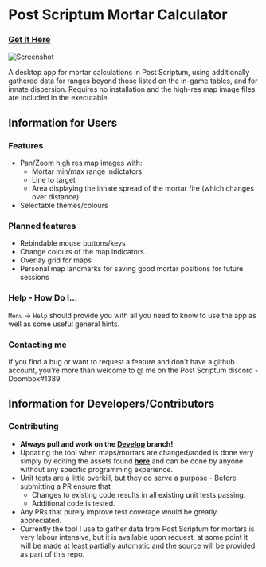 
# Post Scriptum Mortar Calculator

### [Get It Here](https://github.com/sirdoombox/PostScriptumMortarCalculator/releases/latest)

![Screenshot](https://i.imgur.com/UH5S0zZ.png)

A desktop app for mortar calculations in Post Scriptum, using additionally gathered data for ranges beyond those listed on the in-game tables, and for innate dispersion. Requires no installation and the high-res map image files are included in the executable.

## Information for Users
### Features
- Pan/Zoom high res map images with:
	- Mortar min/max range indictators
	- Line to target
	- Area displaying the innate spread of the mortar fire (which changes over distance)
- Selectable themes/colours
### Planned features
- Rebindable mouse buttons/keys
- Change colours of the map indicators.
- Overlay grid for maps
- Personal map landmarks for saving good mortar positions for future sessions
### Help - How Do I...
`Menu` -> `Help` should provide you with all you need to know to use the app as well as some useful general hints.
### Contacting me
If you find a bug or want to request a feature and don't have a github account, you're more than welcome to @ me on the Post Scriptum discord - Doombox#1389

## Information for Developers/Contributors
### Contributing
- **Always pull and work on the [Develop](https://github.com/sirdoombox/PostScriptumMortarCalculator/tree/Develop) branch!**
- Updating the tool when maps/mortars are changed/added is done very simply by editing the assets found [**here**](PostScriptumMortarCalculator/Assets) and can be done by anyone without any specific programming experience.
- Unit tests are a little overkill, but they do serve a purpose - Before submitting a PR ensure that
	- Changes to existing code results in all existing unit tests passing.
	- Additional code is tested.
- Any PRs that purely improve test coverage would be greatly appreciated.
-  Currently the tool I use to gather data from Post Scriptum for mortars is very labour intensive, but it is available upon request, at some point it will be made at least partially automatic and the source will be provided as part of this repo.
